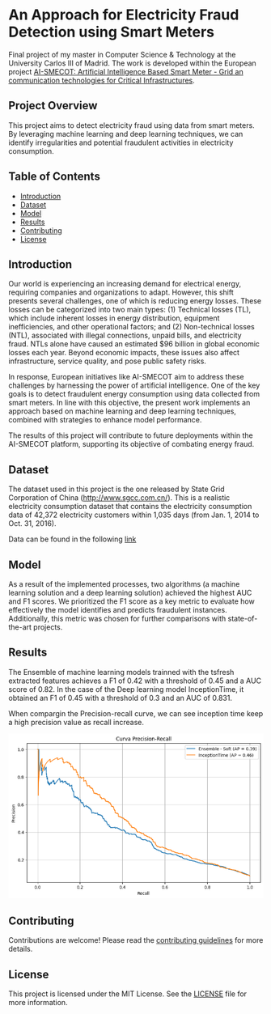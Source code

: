 # An Approach for Electricity Fraud Detection using Smart Meters

Final project of my master in Computer Science & Technology at the University Carlos III of Madrid. The work is developed within the European project [AI-SMECOT: Artificial Intelligence Based Smart Meter - Grid an communication technologies for Critical Infrastructures](https://eurogia.eu/propidea/artificial-intelligence-based-smart-meter-grid-and-communication-technologies-for-critical-infrastructures-ai-smecot-19-05-2021/).

## Project Overview
This project aims to detect electricity fraud using data from smart meters. By leveraging machine learning and deep learning techniques, we can identify irregularities and potential fraudulent activities in electricity consumption.

## Table of Contents
- [Introduction](#introduction)
- [Dataset](#dataset)
- [Model](#model)
- [Results](#results)
- [Contributing](#contributing)
- [License](#license)

## Introduction

Our world is experiencing an increasing demand for electrical energy, requiring companies and organizations to adapt. However, this shift presents several challenges, one of which is reducing energy losses. These losses can be categorized into two main types: (1) Technical losses (TL), which include inherent losses in energy distribution, equipment inefficiencies, and other operational factors; and (2) Non-technical losses (NTL), associated with illegal connections, unpaid bills, and electricity fraud. NTLs alone have caused an estimated $96 billion in global economic losses each year. Beyond economic impacts, these issues also affect infrastructure, service quality, and pose public safety risks.

In response, European initiatives like AI-SMECOT aim to address these challenges by harnessing the power of artificial intelligence. One of the key goals is to detect fraudulent energy consumption using data collected from smart meters. In line with this objective, the present work implements an approach based on machine learning and deep learning techniques, combined with strategies to enhance model performance.

The results of this project will contribute to future deployments within the AI-SMECOT platform, supporting its objective of combating energy fraud.

## Dataset
The dataset used in this project is the one released by State Grid Corporation of China (http://www.sgcc.com.cn/). This is a realistic electricity consumption dataset that contains the electricity consumption data of 42,372 electricity customers within 1,035 days (from Jan. 1, 2014 to Oct. 31, 2016).

Data can be found in the following [link](https://github.com/henryRDlab/ElectricityTheftDetection)

## Model
As a result of the implemented processes, two algorithms (a machine learning solution and a deep learning solution) achieved the highest AUC and F1 scores. We prioritized the F1 score as a key metric to evaluate how effectively the model identifies and predicts fraudulent instances. Additionally, this metric was chosen for further comparisons with state-of-the-art projects.

## Results
The Ensemble of machine learning models trainned with the tsfresh extracted features achieves a F1 of 0.42 with a threshold of 0.45 and a AUC score of 0.82. In the case of the Deep learning model InceptionTime, it obtained an F1 of 0.45 with a threshold of 0.3 and an AUC of 0.831.

When compargin the Precision-recall curve, we can see inception time keep a high precision value as recall increase.

![Precicion-Recall Curve](Media/curvaPrecisionRecall_EnsembleInceptionT.png)


## Contributing
Contributions are welcome! Please read the [contributing guidelines](CONTRIBUTING.md) for more details.

## License
This project is licensed under the MIT License. See the [LICENSE](LICENSE) file for more information.